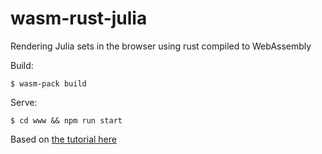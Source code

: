 # wasm-rust-julia

Rendering Julia sets in the browser using rust compiled to WebAssembly

Build:

```
$ wasm-pack build
```

Serve:
```
$ cd www && npm run start
```

Based on [the tutorial here](https://rustwasm.github.io/docs/book/introduction.html) 

